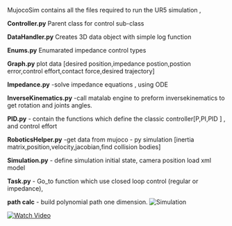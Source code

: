MujocoSim contains all the files required to run the UR5 simulation ,

**Controller.py**  Parent class for control sub-class

**DataHandler.py** Creates 3D data object with simple log function

**Enums.py** Enumarated impedance control types

**Graph.py** plot data [desired position,impedance postion,postion error,control effort,contact force,desired trajectory]

**Impedance.py**  -solve impedance equations , using ODE 

**InverseKinematics.py**  -call matalab engine to preform inversekinematics to get rotation and joints angles.	

**PID.py**	- contain the functions which define the classic controller[P,PI,PID ] , and control effort

**RoboticsHelper.py**	-get data from mujoco - py simulation [inertia matrix,position,velocity,jacobian,find collision bodies]

**Simulation.py**	- define simulation initial state, camera position load xml model

**Task.py** - Go_to function which use closed loop control (regular or impedance),

**path calc** - build polynomial path one dimension.
![Simulation](https://github.com/SmileLab-technion/undergraduate-projects/blob/master/Project_1_files/Group_2/MujocoSim/image.png)

[![Watch Video](https://github.com/SmileLab-technion/undergraduate-projects/blob/master/Project_1_files/Group_2/images/youtube.png)](https://youtu.be/33m-gvbTRRs)

